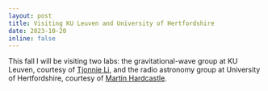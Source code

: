 ```yaml
---
layout: post
title: Visiting KU Leuven and University of Hertfordshire
date: 2023-10-20
inline: false
---
```


This fall I will be visiting two labs: the gravitational-wave group at KU Leuven, courtesy of [Tjonnie Li](https://www.kuleuven.be/wieiswie/en/person/00137934), 
and the radio astronomy group at University of Hertfordshire, courtesy of [Martin Hardcastle](https://researchprofiles.herts.ac.uk/en/persons/martin-hardcastle).
